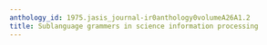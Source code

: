 ```yaml
---
anthology_id: 1975.jasis_journal-ir0anthology0volumeA26A1.2
title: Sublanguage grammers in science information processing
---
```

